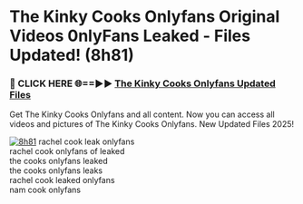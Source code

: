 # The Kinky Cooks Onlyfans Original Videos 0nlyFans Leaked - Files Updated! (8h81)

<h3>🔴 CLICK HERE 🌐==►► <a href="https://tinyurl.com/2wckxsce" rel="nofollow">The Kinky Cooks Onlyfans Updated Files</a></h3>

Get The Kinky Cooks Onlyfans and all content. Now you can access all videos and pictures of The Kinky Cooks Onlyfans. New Updated Files 2025!

[![8h81](https://i.imgur.com/AFduVYN.gif)](https://tinyurl.com/2wckxsce)
rachel cook leak onlyfans<br>
rachel cook onlyfans of leaked<br>
the cooks onlyfans leaked<br>
the cooks onlyfans leaks<br>
rachel cook leaked onlyfans<br>
nam cook onlyfans